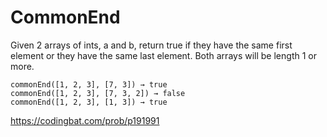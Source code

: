 # CommonEnd

Given 2 arrays of ints, a and b, return true if they have the same first element or they have the same last element. Both arrays will be length 1 or more.
```
commonEnd([1, 2, 3], [7, 3]) → true
commonEnd([1, 2, 3], [7, 3, 2]) → false
commonEnd([1, 2, 3], [1, 3]) → true
```
https://codingbat.com/prob/p191991 